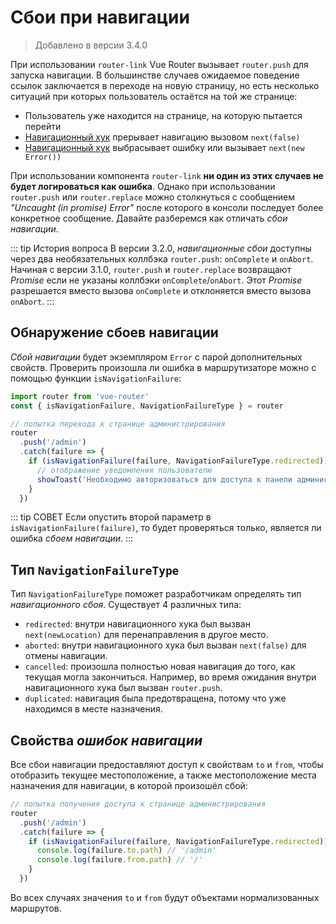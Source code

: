 # Сбои при навигации

> Добавлено в версии 3.4.0

При использовании `router-link` Vue Router вызывает `router.push` для запуска навигации. В большинстве случаев ожидаемое поведение ссылок заключается в переходе на новую страницу, но есть несколько ситуаций при которых пользователь остаётся на той же странице:

- Пользователь уже находится на странице, на которую пытается перейти
- [Навигационный хук](./navigation-guards.md) прерывает навигацию вызовом `next(false)`
- [Навигационный хук](./navigation-guards.md) выбрасывает ошибку или вызывает `next(new Error())`

При использовании компонента `router-link` **ни один из этих случаев не будет логироваться как ошибка**. Однако при использовании `router.push` или `router.replace` можно столкнуться с сообщением _"Uncaught (in promise) Error"_ после которого в консоли последует более конкретное сообщение. Давайте разберемся как отличать _сбои навигации_.

::: tip История вопроса
В версии 3.2.0, _навигационные сбои_ доступны через два необязательных коллбэка `router.push`: `onComplete` и `onAbort`. Начиная с версии 3.1.0, `router.push` и `router.replace` возвращают _Promise_ если не указаны коллбэки `onComplete`/`onAbort`. Этот _Promise_ разрешается вместо вызова `onComplete` и отклоняется вместо вызова `onAbort`.
 :::

## Обнаружение сбоев навигации

_Сбой навигации_ будет экземпляром `Error` с парой дополнительных свойств. Проверить произошла ли ошибка в маршрутизаторе можно с помощью функции `isNavigationFailure`:

```js
import router from 'vue-router'
const { isNavigationFailure, NavigationFailureType } = router

// попытка перехода к странице администрирования
router
  .push('/admin')
  .catch(failure => {
    if (isNavigationFailure(failure, NavigationFailureType.redirected)) {
      // отображение уведомления пользователю
      showToast('Необходимо авторизоваться для доступа к панели администрирования')
    }
  })
```

::: tip СОВЕТ
Если опустить второй параметр в `isNavigationFailure(failure)`, то будет проверяться только, является ли ошибка _сбоем навигации_.
:::

## Тип `NavigationFailureType`

Тип `NavigationFailureType` поможет разработчикам определять тип _навигационного сбоя_. Существует 4 различных типа:

- `redirected`: внутри навигационного хука был вызван `next(newLocation)` для перенаправления в другое место.
- `aborted`: внутри навигационного хука был вызван `next(false)` для отмены навигации.
- `cancelled`: произошла полностью новая навигация до того, как текущая могла закончиться. Например, во время ожидания внутри навигационного хука был вызван `router.push`.
- `duplicated`: навигация была предотвращена, потому что уже находимся в месте назначения.

## Свойства _ошибок навигации_

Все сбои навигации предоставляют доступ к свойствам `to` и `from`, чтобы отобразить текущее местоположение, а также местоположение места назначения для навигации, в которой произошёл сбой:

```js
// попытка получения доступа к странице администрирования
router
  .push('/admin')
  .catch(failure => {
    if (isNavigationFailure(failure, NavigationFailureType.redirected)) {
      console.log(failure.to.path) // '/admin'
      console.log(failure.from.path) // '/'
    }
  })
```

Во всех случаях значения `to` и `from` будут объектами нормализованных маршрутов.
